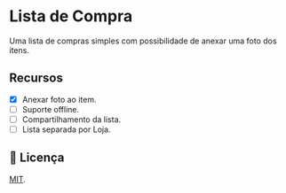# Lista de Compra

Uma lista de compras simples com possibilidade de anexar uma foto dos itens.

## Recursos

- [X] Anexar foto ao item.
- [ ] Suporte offline.
- [ ] Compartilhamento da lista.
- [ ] Lista separada por Loja.

## 📝 Licença

[MIT](./LICENSE).
